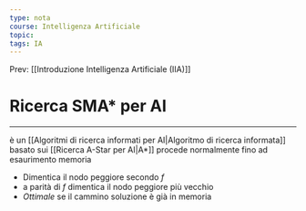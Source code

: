 ```yaml
---
type: nota
course: Intelligenza Artificiale
topic: 
tags: IA
---
```


Prev: [[Introduzione Intelligenza Artificiale (IIA)]]

# Ricerca SMA* per AI
---
è un [[Algoritmi di ricerca informati per AI|Algoritmo di ricerca informata]] basato sui [[Ricerca A-Star per AI|A*]] procede normalmente fino ad esaurimento memoria
- Dimentica il nodo peggiore secondo $f$
- a parità di $f$ dimentica il nodo peggiore più vecchio
- _Ottimale_ se il cammino soluzione è già in memoria
